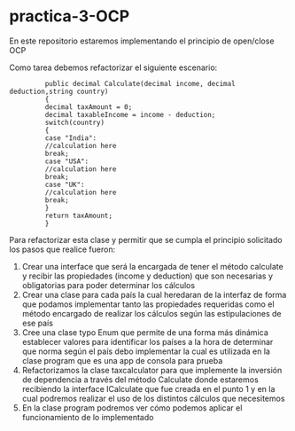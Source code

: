 # practica-3-OCP
En este repositorio estaremos implementando el principio de open/close  OCP

Como tarea debemos refactorizar el siguiente escenario:


             public decimal Calculate(decimal income, decimal deduction,string country)
             {
             decimal taxAmount = 0;
             decimal taxableIncome = income - deduction;
             switch(country)
             {
             case "India":
             //calculation here
             break;
             case "USA":
             //calculation here
             break;
             case "UK":
             //calculation here
             break;
             }
             return taxAmount;
             } 

Para refactorizar esta clase y permitir que se cumpla el principio solicitado los pasos que realice fueron:

1) Crear una interface que será la encargada de tener el método calculate y recibir las propiedades (income y deduction) que son necesarias y obligatorias para poder determinar los cálculos
2) Crear una clase para cada país la cual heredaran de la interfaz de forma que podamos implementar tanto las propiedades requeridas como el método encargado de realizar los cálculos según las estipulaciones de ese país
3) Cree una clase typo Enum que permite de una forma más dinámica establecer valores para identificar los países a la hora de determinar que norma según el país debo implementar la cual es utilizada en la clase program que es una app de consola para prueba
4) Refactorizamos la clase taxcalculator para que implemente la inversión de dependencia a través del método Calculate donde estaremos recibiendo la interface ICalculate que fue creada en el punto 1 y en la cual podremos realizar el uso de los distintos cálculos que necesitemos
5) En la clase program podremos ver cómo podemos aplicar el funcionamiento de lo implementado
